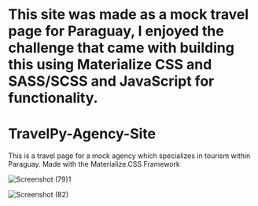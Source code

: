 This site was made as a mock travel page for Paraguay, I enjoyed the challenge that came with building this using Materialize CSS and SASS/SCSS and JavaScript for functionality.
=======

# TravelPy-Agency-Site

This is a travel page for a mock agency which specializes in tourism within Paraguay. Made with the Materialize.CSS Framework

![Screenshot (79)1](https://user-images.githubusercontent.com/84929479/154873292-de4b72e8-202f-4ea2-b3a1-8a96bca91607.jpg)

![Screenshot (82)](https://user-images.githubusercontent.com/84929479/154873296-ed67195a-f39c-4528-a2e8-b27b70bba577.png)
